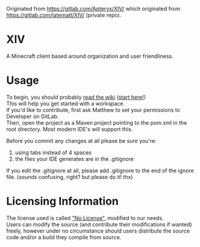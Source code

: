 Originated from https://gitlab.com/Apteryx/XIV/ which originated from https://gitlab.com/latematt/XIV/ (private repo).

# XIV
A Minecraft client based around organization and user friendliness.  
# Usage
To begin, you should probably [read the wiki](https://gitlab.com/latematt/XIV/wikis/home) ([start here!](https://gitlab.com/latematt/XIV/wikis/how-to-get-source))  
This will help you get started with a workspace.  
If you'd like to contribute, first ask Matthew to set your permissions to Developer on GitLab.  
Then, open the project as a Maven project pointing to the pom.xml in the root directory. Most modern IDE's will support this.


Before you commit any changes at all please be sure you're:

1. using tabs instead of 4 spaces
2. the files your IDE generates are in the .gitignore

If you edit the .gitignore at all, please add .gitignore to the end of the ignore file. (sounds confusing, right? but please do it! thx)  
# Licensing Information
The license used is called ["No License"](http://choosealicense.com/licenses/no-license/), modified to our needs.  
Users can modify the source (and contribute their modifications if wanted) freely, however under no circumstance should users distribute the source code and/or a build they compile from source.